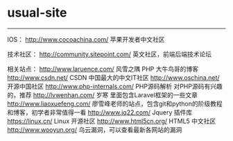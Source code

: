 # usual-site
--------------------------------------------------------------------------------
IOS：
http://www.cocoachina.com/   苹果开发者中文社区


技术社区：
http://community.sitepoint.com/   英文社区，前端后端技术论坛

相关站点：
http://www.laruence.com/   风雪之隅   PHP  大牛鸟哥的博客 
http://www.csdn.net/    CSDN 中国最大的中文IT社区 
http://www.oschina.net/  开源中国社区 
http://www.php-internals.com/  PHP源码解析  对PHP源码有兴趣的，推荐 
http://lvwenhan.com/  岁寒     里面包含Laravel框架的一些文章 
http://www.liaoxuefeng.com/  廖雪峰老师的站点，包含git和python的阶级教程和博客，初学者非常值得一看 
http://www.jq22.com/  Jquery 插件库 
https://linux.cn/   Linux 开源社区 
http://www.html5cn.org/   HTML5 中文社区 
http://www.wooyun.org/  乌云漏洞，可以查看最新各网站的漏洞 

